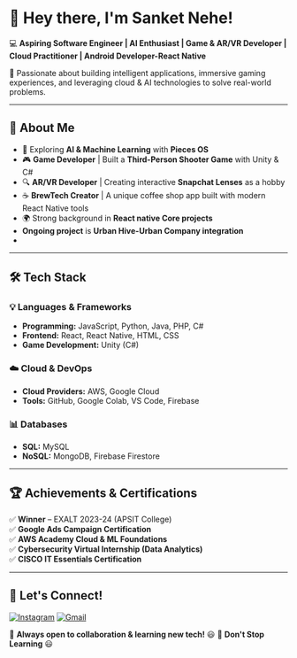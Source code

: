 # 👋 Hey there, I'm Sanket Nehe!

💻 **Aspiring Software Engineer | AI Enthusiast | Game & AR/VR Developer | Cloud Practitioner | Android Developer-React Native**  

🚀 Passionate about building intelligent applications, immersive gaming experiences, and leveraging cloud & AI technologies to solve real-world problems.  

---

## 🌟 About Me  
- 🤖 Exploring **AI & Machine Learning** with **Pieces OS**  
- 🎮 **Game Developer** | Built a **Third-Person Shooter Game** with Unity & C#  
- 🔍 **AR/VR Developer** | Creating interactive **Snapchat Lenses** as a hobby  
- ☕ **BrewTech Creator** | A unique coffee shop app built with modern React Native tools  
- 🌍 Strong background in **React native Core projects**  
-  **Ongoing project** is **Urban Hive-Urban Company integration**
-  
---

## 🛠️ Tech Stack  
### 💡 **Languages & Frameworks**  
- **Programming:** JavaScript, Python, Java, PHP, C#  
- **Frontend:** React, React Native, HTML, CSS  
- **Game Development:** Unity (C#)  

### ☁️ **Cloud & DevOps**  
- **Cloud Providers:** AWS, Google Cloud 
- **Tools:** GitHub, Google Colab, VS Code, Firebase  

### 📊 **Databases**  
- **SQL:** MySQL  
- **NoSQL:** MongoDB, Firebase Firestore  

---

## 🏆 Achievements & Certifications  
✅ **Winner** – EXALT 2023-24 (APSIT College)  
✅ **Google Ads Campaign Certification**  
✅ **AWS Academy Cloud & ML Foundations**  
✅ **Cybersecurity Virtual Internship (Data Analytics)**  
✅ **CISCO IT Essentials Certification**  

---

## 📢 Let's Connect!  
[![Instagram](https://img.shields.io/badge/Instagram-%23E4405F.svg?style=for-the-badge&logo=instagram&logoColor=white)](https://www.instagram.com/kaizen_sanket/)
[![Gmail](https://img.shields.io/badge/Gmail-D14836?style=for-the-badge&logo=gmail&logoColor=white)](mailto:sanketnehe21@gmail.com)


🚀 **Always open to collaboration & learning new tech!** 😃
🚀 **Don't Stop Learning** 😃
